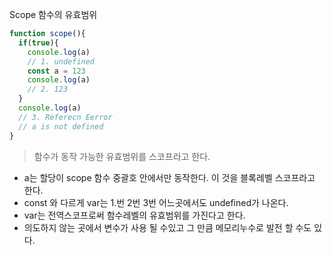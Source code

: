 Scope 함수의 유효범위

```js
function scope(){
  if(true){
    console.log(a)
    // 1. undefined
    const a = 123
    console.log(a)
    // 2. 123
  }
  console.log(a)
  // 3. Referecn Eerror
  // a is not defined
}
```

> 함수가 동작 가능한 유효범위를 스코프라고 한다.

-  a는 할당이 scope 함수 중괄호 안에서만 동작한다. 이 것을 블록레벨 스코프라고 한다.
-  const 와 다르게 var는 1.번 2번 3번 어느곳에서도 undefined가 나온다. 
-  var는 전역스코프로써 함수레벨의 유효범위를 가진다고 한다. 
- 의도하지 않는 곳에서 변수가 사용 될 수있고 그 만큼 메모리누수로 발전 할 수도 있다.